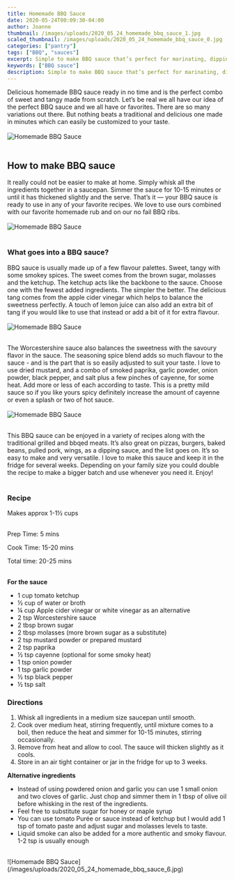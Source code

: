 ```yaml
---
title: Homemade BBQ Sauce
date: 2020-05-24T00:09:30-04:00
author: Joanne
thumbnail: /images/uploads/2020_05_24_homemade_bbq_sauce_1.jpg
scaled_thumbnail: /images/uploads/2020_05_24_homemade_bbq_sauce_0.jpg
categories: ["pantry"]
tags: ["BBQ", "sauces"]
excerpt: Simple to make BBQ sauce that’s perfect for marinating, dipping, and grilling. Deliciously smokey, tangy, thick and sweet. 
keywords: ["BBQ sauce"]
description: Simple to make BBQ sauce that’s perfect for marinating, dipping, and grilling. Deliciously smokey, tangy, thick and sweet. 
---
```


Delicious homemade BBQ sauce ready in no time and is the perfect combo of sweet and tangy made from scratch. Let’s be real we all have our idea of the perfect BBQ sauce and we all have or favorites. There are so many variations out there. But nothing beats a traditional and delicious one made in minutes which can easily be customized to your taste.
</br>
</br>
![Homemade BBQ Sauce](/images/uploads/2020_05_24_homemade_bbq_sauce_2.jpg)
</br>
</br>

## How to make BBQ sauce
It really could not be easier to make at home. Simply whisk all the ingredients together in a saucepan. Simmer the sauce for 10-15 minutes or until it has thickened slightly and the serve. That’s it — your BBQ sauce is ready to use in any of your favorite recipes. We love to use ours combined with our favorite homemade rub and on our no fail BBQ ribs.
</br>
</br>
![Homemade BBQ Sauce](/images/uploads/2020_05_24_homemade_bbq_sauce_3.jpg)
</br>
</br>

### What goes into a BBQ sauce?
BBQ sauce is usually made up of a few flavour palettes. Sweet, tangy with some smokey spices. The sweet comes from the brown sugar, molasses and the ketchup. The ketchup acts like the backbone to the sauce. Choose one with the fewest added ingredients. The simpler the better. The delicious tang comes from the apple cider vinegar which helps to balance the sweetness perfectly. A touch of lemon juice can also add an extra bit of tang if you would like to use that instead or add a bit of it for extra flavour.
</br>
</br>
![Homemade BBQ Sauce](/images/uploads/2020_05_24_homemade_bbq_sauce_4.jpg)
</br>
</br>

The Worcestershire sauce also balances the sweetness with the savoury flavor in the sauce. The seasoning spice blend adds so much flavour to the sauce - and is the part that is so easily adjusted to suit your taste. I love to use dried mustard, and a combo of smoked paprika, garlic powder, onion powder, black pepper, and salt plus a few pinches of cayenne, for some heat. Add more or less of each according to taste. This is a pretty mild sauce so if you like yours spicy definitely increase the amount of cayenne or even a splash or two of hot sauce.
</br>
</br>
![Homemade BBQ Sauce](/images/uploads/2020_05_24_homemade_bbq_sauce_5.jpg)
</br>
</br>

This BBQ sauce can be enjoyed in a variety of recipes along with the traditional grilled and bbqed meats. It’s also great on pizzas, burgers, baked beans, pulled pork, wings, as a dipping sauce, and the list goes on. It’s so easy to make and very versatile. I love to make this sauce and keep it in the fridge for several weeks. Depending on your family size you could double the recipe to make a bigger batch and use whenever you need it. Enjoy!
</br>
</br>

### Recipe
Makes approx 1-1&frac12; cups
</br>
</br>

Prep Time: <meta itemprop="prepTime" content="PT5M">5 mins  

Cook Time: <meta itemprop="cookTime" content="PT15-20M">15-20 mins  

Total time: 20-25 mins
</br>
</br>

__For the sauce__

* <span itemprop="ingredients">1 cup tomato ketchup</span>
* <span itemprop="ingredients">&frac12; cup of water or broth</span>
* <span itemprop="ingredients">&frac14; cup Apple cider vinegar or white vinegar as an alternative</span>
* <span itemprop="ingredients">2 tsp Worcestershire sauce</span>
* <span itemprop="ingredients">2 tbsp brown sugar</span>
* <span itemprop="ingredients">2 tbsp molasses (more brown sugar as a substitute)</span>
* <span itemprop="ingredients">2 tsp mustard powder or prepared mustard</span>
* <span itemprop="ingredients">2 tsp paprika</span>
* <span itemprop="ingredients">&frac12; tsp cayenne (optional for some smoky heat)</span>
* <span itemprop="ingredients">1 tsp onion powder</span>
* <span itemprop="ingredients">1 tsp garlic powder</span>
* <span itemprop="ingredients">&frac12; tsp black pepper</span>
* <span itemprop="ingredients">&frac12; tsp salt</span>

### Directions

1. Whisk all ingredients in a medium size saucepan until smooth.
1. Cook over medium heat, stirring frequently, until mixture comes to a boil, then reduce the heat and simmer for 10-15 minutes, stirring occasionally.
1. Remove from heat and allow to cool. The sauce will thicken slightly as it cools.
1. Store in an air tight container or jar in the fridge for up to 3 weeks.

__Alternative ingredients__

* Instead of using powdered onion and garlic you can use 1 small onion and two cloves of garlic. Just chop and simmer them in 1 tbsp of olive oil before whisking in the rest of the ingredients.
* Feel free to substitute sugar for honey or maple syrup
* You can use tomato Purée or sauce instead of ketchup but I would add 1 tsp of tomato paste and adjust sugar and molasses levels to taste.
* Liquid smoke can also be added for a more authentic and smoky flavour. 1-2 tsp is usually enough

</br>
![Homemade BBQ Sauce](/images/uploads/2020_05_24_homemade_bbq_sauce_6.jpg)